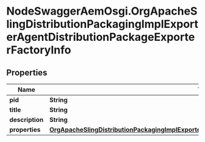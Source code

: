 # NodeSwaggerAemOsgi.OrgApacheSlingDistributionPackagingImplExporterAgentDistributionPackageExporterFactoryInfo

## Properties

Name | Type | Description | Notes
------------ | ------------- | ------------- | -------------
**pid** | **String** |  | [optional] 
**title** | **String** |  | [optional] 
**description** | **String** |  | [optional] 
**properties** | [**OrgApacheSlingDistributionPackagingImplExporterAgentDistributionPackageExporterFactoryProperties**](OrgApacheSlingDistributionPackagingImplExporterAgentDistributionPackageExporterFactoryProperties.md) |  | [optional] 


